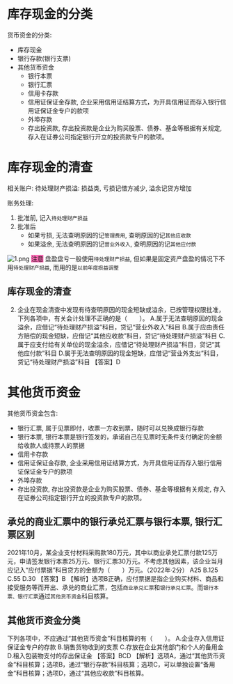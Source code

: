 # 库存现金的分类
货币资金的分类:
- 库存现金
- 银行存款(银行支票)
- 其他货币资金
    - 银行本票
    - 银行汇票
    - 信用卡存款
    - 信用证保证金存款, 企业采用信用证结算方式，为开具信用证而存入银行信用证保证金专户的款项
    - 外埠存款
    - 存出投资款, 存出投资款是企业为购买股票、债券、基金等根据有关规定, 存入在证券公司指定银行开立的投资款专户的款项。

# 库存现金的清查

相关账户:
待处理财产损溢: 损益类, 亏损记借方减少, 溢余记贷方增加

账务处理:
1. 批准前, 记入`待处理财产损益`
2. 批准后
    - 如果亏损, 无法查明原因的记`管理费用`, 查明原因的记`其他应收款`
    - 如果溢余, 无法查明原因的记`营业外收入`, 查明原因的记`其他应付款`


![1.png](1.png)
<font style="background: hotpink">注意</font>
盘盈盘亏一般使用`待处理财产损益`, 但如果是固定资产盘盈的情况下不用`待处理财产损益`, 而用的是`以前年度损益调整`


## 库存现金的清查


2. 企业在现金清查中发现有待查明原因的现金短缺或溢余，已按管理权限批准，下列各项中，有关会计处理不正确的是（　　）。
A.属于无法查明原因的现金溢余，应借记“待处理财产损溢”科目，贷记“营业外收入”科目
B.属于应由责任方赔偿的现金短缺，应借记“其他应收款”科目，贷记“待处理财产损溢”科目
C.属于应支付给有关单位的现金溢余，应借记“待处理财产损溢”科目，贷记“其他应付款”科目
D.属于无法查明原因的现金短缺，应借记“营业外支出”科目，贷记“待处理财产损溢”科目
【答案】D




# 其他货币资金
其他货币资金包含:
- 银行汇票, 属于见票即付，收票一方收到票，随时可以兑换成银行存款
- 银行本票, 银行本票是银行签发的，承诺自己在见票时无条件支付确定的金额给收款人或持票人的票据
- 信用卡存款
- 信用证保证金存款, 企业采用信用证结算方式，为开具信用证而存入银行信用证保证金专户的款项
- 外埠存款
- 存出投资款, 存出投资款是企业为购买股票、债券、基金等根据有关规定, 存入在证券公司指定银行开立的投资款专户的款项。



## 承兑的商业汇票中的银行承兑汇票与银行本票, 银行汇票区别

2021年10月，某企业支付材料采购款180万元，其中以商业承兑汇票付款125万元，申请签发银行本票25万元、银行汇票30万元。不考虑其他因素，该企业当月应记入“应付票据”科目贷方的金额为（　　）万元。（2022年·2分）
A25
B.125
C.55
D.30
【答案】B
【解析】选项B正确，应付票据是指企业购买材料、商品和接受服务等而开出、承兑的商业汇票，包括`商业承兑汇票`和`银行承兑汇票`。而`银行本票、银行汇票`通过`其他货币资金`科目核算。


## 其他货币资金分类
下列各项中，不应通过“其他货币资金”科目核算的有（　　）。
A.企业存入信用证保证金专户的存款
B.销售货物收到的支票
C.存放在企业其他部门和个人的备用金
D.租入包装物支付的存出保证金
【答案】BCD
【解析】选项A，通过“其他货币资金”科目核算；选项B，通过“银行存款”科目核算；选项C，可以单独设置“备用金”科目核算；选项D，通过“其他应收款”科目核算。

